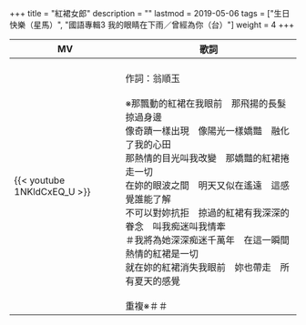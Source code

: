 +++
title = "紅裙女郎"
description = ""
lastmod = 2019-05-06
tags = ["生日快樂（星馬）", "國語專輯3 我的眼睛在下雨／曾經為你（台）"]
weight = 4
+++

MV  | 歌詞  
--------------|-------
{{< youtube 1NKldCxEQ_U >}}|<br/>作詞：翁順玉<br/><br/>※那飄動的紅裙在我眼前　那飛揚的長髮掠過身邊<br/>像奇蹟一樣出現　像陽光一樣嬌豔　融化了我的心田<br/>那熱情的目光叫我改變　那嬌豔的紅裙捲走一切<br/>在妳的眼波之間　明天又似在遙遠　這感覺誰能了解<br/>不可以對妳抗拒　掠過的紅裙有我深深的眷念　叫我痴迷叫我情牽<br/>＃我將為她深深痴迷千萬年　在這一瞬間　熱情的紅裙是一切<br/>就在妳的紅裙消失我眼前　妳也帶走　所有夏天的感覺<br/><br/>重複※＃＃
